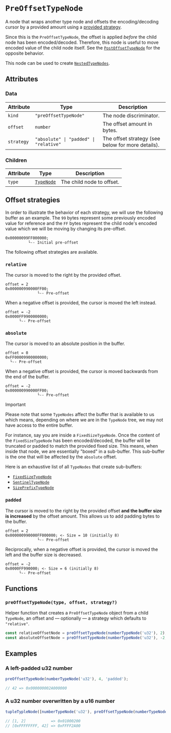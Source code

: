 # `PreOffsetTypeNode`

A node that wraps another type node and offsets the encoding/decoding cursor by a provided amount using a [provided strategy](#offset-strategies).

Since this is the `PreOffsetTypeNode`, the offset is applied _before_ the child node has been encoded/decoded. Therefore, this node is useful to move encoded value of the child node itself. See the [`PostOffsetTypeNode`](./PostOffsetTypeNode.md) for the opposite behavior.

This node can be used to create [`NestedTypeNodes`](./NestedTypeNode.md).

## Attributes

### Data

| Attribute  | Type                                   | Description                                       |
| ---------- | -------------------------------------- | ------------------------------------------------- |
| `kind`     | `"preOffsetTypeNode"`                  | The node discriminator.                           |
| `offset`   | `number`                               | The offset amount in bytes.                       |
| `strategy` | `"absolute" \| "padded" \| "relative"` | The offset strategy (see below for more details). |

### Children

| Attribute | Type                      | Description               |
| --------- | ------------------------- | ------------------------- |
| `type`    | [`TypeNode`](./README.md) | The child node to offset. |

## Offset strategies

In order to illustrate the behavior of each strategy, we will use the following buffer as an example. The `99` bytes represent some previously encoded value for reference and the `FF` bytes represent the child node's encoded value which we will be moving by changing its pre-offset.

```
0x00000099FF000000;
          └-- Initial pre-offset
```

The following offset strategies are available.

### `relative`

The cursor is moved to the right by the provided offset.

```
offset = 2
0x000000990000FF00;
              └-- Pre-offset
```

When a negative offset is provided, the cursor is moved the left instead.

```
offset = -2
0x0000FF9900000000;
      └-- Pre-offset
```

### `absolute`

The cursor is moved to an absolute position in the buffer.

```
offset = 0
0xFF00009900000000;
  └-- Pre-offset
```

When a negative offset is provided, the cursor is moved backwards from the end of the buffer.

```
offset = -2
0x000000990000FF00;
              └-- Pre-offset
```

> [!IMPORTANT]  
> Please note that some `TypeNodes` affect the buffer that is available to us which means, depending on where we are in the `TypeNode` tree, we may not have access to the entire buffer.
>
> For instance, say you are inside a `FixedSizeTypeNode`. Once the content of the `FixedSizeTypeNode` has been encoded/decoded, the buffer will be truncated or padded to match the provided fixed size. This means, when inside that node, we are essentially "boxed" in a sub-buffer. This sub-buffer is the one that will be affected by the `absolute` offset.
>
> Here is an exhaustive list of all `TypeNodes` that create sub-buffers:
>
> -   [`FixedSizeTypeNode`](./FixedSizeTypeNode.md)
> -   [`SentinelTypeNode`](./SentinelTypeNode.md)
> -   [`SizePrefixTypeNode`](./SizePrefixTypeNode.md)

### `padded`

The cursor is moved to the right by the provided offset **and the buffer size is increased** by the offset amount. This allows us to add padding bytes to the buffer.

```
offset = 2
0x000000990000FF000000; <- Size = 10 (initially 8)
              └-- Pre-offset
```

Reciprocally, when a negative offset is provided, the cursor is moved the left and the buffer size is decreased.

```
offset = -2
0x0000FF990000; <- Size = 6 (initially 8)
      └-- Pre-offset
```

## Functions

### `preOffsetTypeNode(type, offset, strategy?)`

Helper function that creates a `PreOffsetTypeNode` object from a child `TypeNode`, an offset and — optionally — a strategy which defaults to `"relative"`.

```ts
const relativeOffsetNode = preOffsetTypeNode(numberTypeNode('u32'), 2);
const absoluteOffsetNode = preOffsetTypeNode(numberTypeNode('u32'), -2, 'absolute');
```

## Examples

### A left-padded u32 number

```ts
preOffsetTypeNode(numberTypeNode('u32'), 4, 'padded');

// 42 => 0x000000002A000000
```

### A u32 number overwritten by a u16 number

```ts
tupleTypleNode([numberTypeNode('u32'), preOffsetTypeNode(numberTypeNode('u16'), -2)]);

// [1, 2]           => 0x01000200
// [0xFFFFFFFF, 42] => 0xFFFF2A00
```
